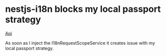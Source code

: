 <h1> nestjs-i18n blocks my local passport strategy</h1>

<a href="http://localhost:3000/authentication/login"> Api </a>


As soon as I inject the  I18nRequestScopeService it creates issue with my local passport strategy.
